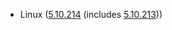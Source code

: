- Linux ([5.10.214](https://lwn.net/Articles/966761) (includes [5.10.213](https://lwn.net/Articles/965609)))
